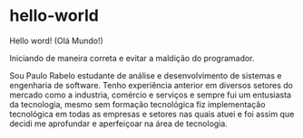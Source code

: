 # hello-world
Hello word! (Olá Mundo!)

Iniciando de maneira correta e evitar a maldição do programador.

Sou Paulo Rabelo estudante de análise e desenvolvimento de sistemas e engenharia de software.
Tenho experiência anterior em diversos setores do mercado como a industria, comércio e serviços e sempre fui um entusiasta da tecnologia, mesmo sem formação tecnológica fiz implementação tecnológica em todas as empresas e setores nas quais atuei e foi assim que decidi me aprofundar e aperfeiçoar na área de tecnologia.

